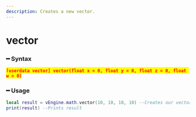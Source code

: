 ```yaml
---
description: Creates a new vector.
---
```


# vector

### ━ Syntax

<mark style="color:red;">**`[userdata vector] vector(float x = 0, float y = 0, float z = 0, float w = 0)`**</mark>

### ━ Usage

```lua
local result = vEngine.math.vector(10, 10, 10, 10) --Creates our vector
print(result) --Prints result
```
